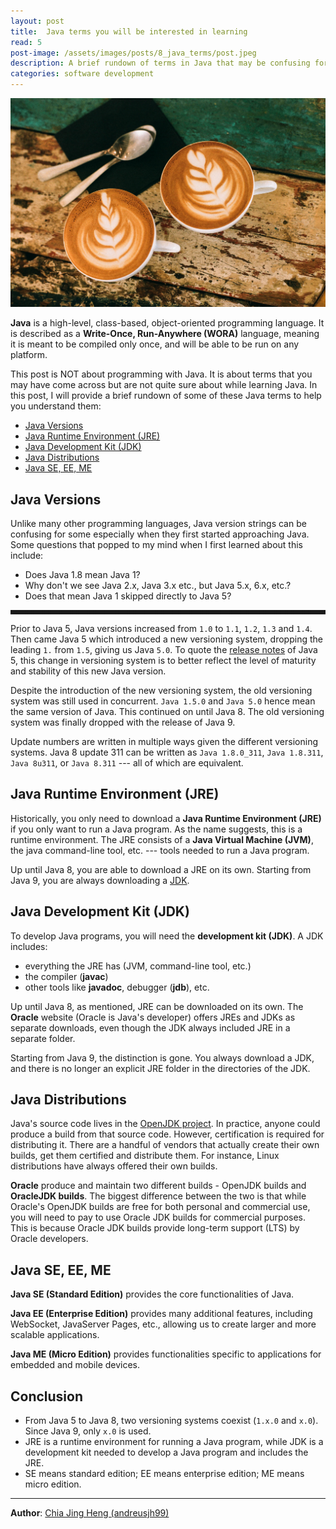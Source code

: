 ```yaml
---
layout: post
title:  Java terms you will be interested in learning
read: 5
post-image: /assets/images/posts/8_java_terms/post.jpeg
description: A brief rundown of terms in Java that may be confusing for some who are starting out with Java.
categories: software development
---
```


![](/assets/images/posts/8_java_terms/post.jpeg)

**Java** is a high-level, class-based, object-oriented programming language. It is described as a **Write-Once, Run-Anywhere (WORA)** language, meaning it is meant to be compiled only once, and will be able to be run on any platform.

This post is NOT about programming with Java. It is about terms that you may have come across but are not quite sure about while learning Java. In this post, I will provide a brief rundown of some of these Java terms to help you understand them:
- [Java Versions](#java-versions)
- [Java Runtime Environment (JRE)](#java-runtime-environment-jre)
- [Java Development Kit (JDK)](#java-development-kit-jdk)
- [Java Distributions](#java-distributions)
- [Java SE, EE, ME](#java-se-ee-me)

## Java Versions

Unlike many other programming languages, Java version strings can be confusing for some especially when they first started approaching Java. Some questions that popped to my mind when I first learned about this include:
- Does Java 1.8 mean Java 1?
- Why don't we see Java 2.x, Java 3.x etc., but Java 5.x, 6.x, etc.?
- Does that mean Java 1 skipped directly to Java 5?

<hr style="border-style: dashed">

Prior to Java 5, Java versions increased from `1.0` to `1.1`, `1.2`, `1.3` and `1.4`. Then came Java 5 which introduced a new versioning system, dropping the leading `1.` from `1.5`, giving us Java `5.0`. To quote the <a href="https://docs.oracle.com/javase/1.5.0/docs/relnotes/version-5.0.html" target="_blank">release notes</a> of Java 5, this change in versioning system is to better reflect the level of maturity and stability of this new Java version.

Despite the introduction of the new versioning system, the old versioning system was still used in concurrent. `Java 1.5.0` and `Java 5.0` hence mean the same version of Java. This continued on until Java 8. The old versioning system was finally dropped with the release of Java 9.

Update numbers are written in multiple ways given the different versioning systems. Java 8 update 311 can be written as `Java 1.8.0_311`, `Java 1.8.311`, `Java 8u311`, or `Java 8.311` --- all of which are equivalent.

## Java Runtime Environment (JRE)
Historically, you only need to download a **Java Runtime Environment (JRE)** if you only want to run a Java program. As the name suggests, this is a runtime environment. The JRE consists of a **Java Virtual Machine (JVM)**, the java command-line tool, etc. --- tools needed to run a Java program.

Up until Java 8, you are able to download a JRE on its own. Starting from Java 9, you are always downloading a [JDK](#java-development-kit-jdk).

## Java Development Kit (JDK)
To develop Java programs, you will need the **development kit (JDK)**. A JDK includes:
- everything the JRE has (JVM, command-line tool, etc.)
- the compiler (**javac**)
- other tools like **javadoc**, debugger (**jdb**), etc.

Up until Java 8, as mentioned, JRE can be downloaded on its own. The **Oracle** website (Oracle is Java's developer) offers JREs and JDKs as separate downloads, even though the JDK always included JRE in a separate folder.

Starting from Java 9, the distinction is gone. You always download a JDK, and there is no longer an explicit JRE folder in the directories of the JDK.

## Java Distributions
Java's source code lives in the <a href="https://openjdk.org/" target="_blank">OpenJDK project</a>. In practice, anyone could produce a build from that source code. However, certification is required for distributing it. There are a handful of vendors that actually create their own builds, get them certified and distribute them. For instance, Linux distributions have always offered their own builds.

**Oracle** produce and maintain two different builds - OpenJDK builds and **OracleJDK builds**. The biggest difference between the two is that while Oracle's OpenJDK builds are free for both personal and commercial use, you will need to pay to use Oracle JDK builds for commercial purposes. This is because Oracle JDK builds provide long-term support (LTS) by Oracle developers.

## Java SE, EE, ME
**Java SE (Standard Edition)** provides the core functionalities of Java.

**Java EE (Enterprise Edition)** provides many additional features, including WebSocket, JavaServer Pages, etc., allowing us to create larger and more scalable applications.

**Java ME (Micro Edition)** provides functionalities specific to applications for embedded and mobile devices.

## Conclusion
- From Java 5 to Java 8, two versioning systems coexist (`1.x.0` and `x.0`). Since Java 9, only `x.0` is used.
- JRE is a runtime environment for running a Java program, while JDK is a development kit needed to develop a Java program and includes the JRE.
- SE means standard edition; EE means enterprise edition; ME means micro edition.

---

**Author**: <a href="https://github.com/andreusjh99" target="_blank">Chia Jing Heng (andreusjh99)</a>
